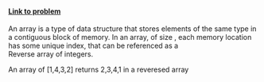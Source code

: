
#### [Link to problem](https://www.hackerrank.com/challenges/arrays-ds/problem?isFullScreen=true)

An array is a type of data structure that stores elements of the same type in a contiguous block of memory.
In an array,  of size , each memory location has some unique index, that can be referenced as a  
Reverse array of integers.

An array of [1,4,3,2]
returns 2,3,4,1 in a reveresed array